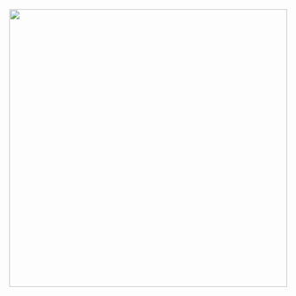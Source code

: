 <img src="https://user-images.githubusercontent.com/73595194/159751953-12bfdb1b-8bf1-4367-8323-f832d9c7a74b.png" width="500" />
